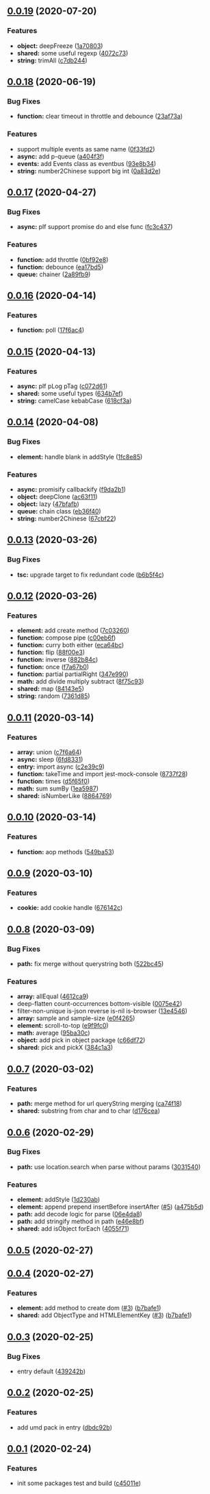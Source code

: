 ## [0.0.19](https://github.com/tomato-js/tomato/compare/v0.0.18...v0.0.19) (2020-07-20)

### Features

-   **object:** deepFreeze ([1a70803](https://github.com/tomato-js/tomato/commit/1a70803521e7a1ad435583f83206d06c1f81a77d))
-   **shared:** some useful regexp ([4072c73](https://github.com/tomato-js/tomato/commit/4072c731f148e28b8c03d30f8785a66296d50e3e))
-   **string:** trimAll ([c7db244](https://github.com/tomato-js/tomato/commit/c7db2449963a8e31be3241a443d3ebfa080a6d31))

## [0.0.18](https://github.com/tomato-js/tomato/compare/v0.0.17...v0.0.18) (2020-06-19)

### Bug Fixes

-   **function:** clear timeout in throttle and debounce ([23af73a](https://github.com/tomato-js/tomato/commit/23af73aa816a732afc5a1c9556e830920b14dcc7))

### Features

-   support multiple events as same name ([0f33fd2](https://github.com/tomato-js/tomato/commit/0f33fd2954de4a8dcb019434e172d41aea3b3794))
-   **async:** add p-queue ([a404f3f](https://github.com/tomato-js/tomato/commit/a404f3fddc969090e1538dfa3c7ec7b0f4c74dfd))
-   **events:** add Events class as eventbus ([93e8b34](https://github.com/tomato-js/tomato/commit/93e8b34de68f16cd99341668f5beca5c24b14e46))
-   **string:** number2Chinese support big int ([0a83d2e](https://github.com/tomato-js/tomato/commit/0a83d2ee5867641f6413ebad0d443d982560193b))

## [0.0.17](https://github.com/tomato-js/tomato/compare/v0.0.16...v0.0.17) (2020-04-27)

### Bug Fixes

-   **async:** pIf support promise do and else func ([fc3c437](https://github.com/tomato-js/tomato/commit/fc3c4377ffa021a0539693985ab44715f40a3a33))

### Features

-   **function:** add throttle ([0bf92e8](https://github.com/tomato-js/tomato/commit/0bf92e8622f60e4463b2ddd9f43739619bdb61bb))
-   **function:** debounce ([ea17bd5](https://github.com/tomato-js/tomato/commit/ea17bd5b91a1dd27c41da07d91299b1e1a654f14))
-   **queue:** chainer ([2a89fb9](https://github.com/tomato-js/tomato/commit/2a89fb91f9433f5b1cd3b8f4b689574545b8c605))

## [0.0.16](https://github.com/tomato-js/tomato/compare/v0.0.15...v0.0.16) (2020-04-14)

### Features

-   **function:** poll ([17f6ac4](https://github.com/tomato-js/tomato/commit/17f6ac4d1ab3ad5bb1080718138c507d071a8935))

## [0.0.15](https://github.com/tomato-js/tomato/compare/v0.0.14...v0.0.15) (2020-04-13)

### Features

-   **async:** pIf pLog pTag ([c072d61](https://github.com/tomato-js/tomato/commit/c072d616b20b5de8d27641bc7b1ff038f67c9522))
-   **shared:** some useful types ([634b7ef](https://github.com/tomato-js/tomato/commit/634b7efd9ce7c6560b81f7404a415c8e9e9b78dd))
-   **string:** camelCase kebabCase ([618cf3a](https://github.com/tomato-js/tomato/commit/618cf3a6d3e4931aaa4a51a47c1c3cebad97cad4))

## [0.0.14](https://github.com/tomato-js/tomato/compare/v0.0.13...v0.0.14) (2020-04-08)

### Bug Fixes

-   **element:** handle blank in addStyle ([1fc8e85](https://github.com/tomato-js/tomato/commit/1fc8e853a79587fd53fecdcea502441ae6621a34))

### Features

-   **async:** promisify callbackify ([f9da2b1](https://github.com/tomato-js/tomato/commit/f9da2b13d5c6214b3d2213b01202f40d1e9ff291))
-   **object:** deepClone ([ac63f11](https://github.com/tomato-js/tomato/commit/ac63f114fe4b10a2156c648444a1fd52b9ece0fc))
-   **object:** lazy ([47bfafb](https://github.com/tomato-js/tomato/commit/47bfafbf59ce81c2800051e87f6b87471298507f))
-   **queue:** chain class ([eb36f40](https://github.com/tomato-js/tomato/commit/eb36f4016c52b712d7148c21a5bb1d063ef65b18))
-   **string:** number2Chinese ([67cbf22](https://github.com/tomato-js/tomato/commit/67cbf22f34bbd6c4d96f3b07e41b3a90e5668d79))

## [0.0.13](https://github.com/tomato-js/tomato/compare/v0.0.12...v0.0.13) (2020-03-26)

### Bug Fixes

-   **tsc:** upgrade target to fix redundant code ([b6b5f4c](https://github.com/tomato-js/tomato/commit/b6b5f4ce2a238ecc4628aa8ed3e93bebcda410b1))

## [0.0.12](https://github.com/tomato-js/tomato/compare/v0.0.11...v0.0.12) (2020-03-26)

### Features

-   **element:** add create method ([7c03260](https://github.com/tomato-js/tomato/commit/7c03260fe617896f5ac97083622012163b5b1d51))
-   **function:** compose pipe ([c00eb6f](https://github.com/tomato-js/tomato/commit/c00eb6f8f6f419d3eca4a60e4936d2c5aa4e623d))
-   **function:** curry both either ([eca64bc](https://github.com/tomato-js/tomato/commit/eca64bc9023a356231a336b7d97656e55a1c9f14))
-   **function:** flip ([88f00e3](https://github.com/tomato-js/tomato/commit/88f00e3dd8e8b3a244a8cf9a4ba5a4c03da3a061))
-   **function:** inverse ([882b84c](https://github.com/tomato-js/tomato/commit/882b84ca812991a7c676d3d4f2924a33002d95d2))
-   **function:** once ([f7a67b0](https://github.com/tomato-js/tomato/commit/f7a67b0d218c744415b800f8447728238ebda28f))
-   **function:** partial partialRight ([347e990](https://github.com/tomato-js/tomato/commit/347e990af03ade43f780e439d35847074216f2e3))
-   **math:** add divide multiply subtract ([8f75c93](https://github.com/tomato-js/tomato/commit/8f75c9331f18f7a20b794a29d8fdd96b21a0cb6e))
-   **shared:** map ([84143e5](https://github.com/tomato-js/tomato/commit/84143e5ab157b812a3d4d0c5efb9f37d8b198976))
-   **string:** random ([7361d85](https://github.com/tomato-js/tomato/commit/7361d85e80d292b012af8605a8b79e657422b7d8))

## [0.0.11](https://github.com/tomato-js/tomato/compare/v0.0.10...v0.0.11) (2020-03-14)

### Features

-   **array:** union ([c7f6a64](https://github.com/tomato-js/tomato/commit/c7f6a6421ce2a29813548a5ff461df7bbf496a8a))
-   **async:** sleep ([6fd8331](https://github.com/tomato-js/tomato/commit/6fd8331cf41d317cecc791ed5d8d248e7a2e2d5d))
-   **entry:** import async ([c2e39c9](https://github.com/tomato-js/tomato/commit/c2e39c93bb8a10c5c19397f3e2dd340eec54d418))
-   **function:** takeTime and import jest-mock-console ([8737f28](https://github.com/tomato-js/tomato/commit/8737f28983dcff682fb3f0b938e339c8f6220572))
-   **function:** times ([d5f65f0](https://github.com/tomato-js/tomato/commit/d5f65f041250a0bd66a4711551b854212afd7985))
-   **math:** sum sumBy ([1ea5987](https://github.com/tomato-js/tomato/commit/1ea59879b7fde56d88b01239c393568ebffff853))
-   **shared:** isNumberLike ([8864769](https://github.com/tomato-js/tomato/commit/88647691783cbf030ada6e009c5aeacf8b19aabb))

## [0.0.10](https://github.com/tomato-js/tomato/compare/v0.0.9...v0.0.10) (2020-03-14)

### Features

-   **function:** aop methods ([549ba53](https://github.com/tomato-js/tomato/commit/549ba5325e3bfceaff8e74b0fe11857db36a961a))

## [0.0.9](https://github.com/tomato-js/tomato/compare/v0.0.8...v0.0.9) (2020-03-10)

### Features

-   **cookie:** add cookie handle ([676142c](https://github.com/tomato-js/tomato/commit/676142c66f42176af99924713adac64f50f9379d))

## [0.0.8](https://github.com/tomato-js/tomato/compare/v0.0.7...v0.0.8) (2020-03-09)

### Bug Fixes

-   **path:** fix merge without querystring both ([522bc45](https://github.com/tomato-js/tomato/commit/522bc452450b41a12d92645fc924ae637f944c90))

### Features

-   **array:** allEqual ([4612ca9](https://github.com/tomato-js/tomato/commit/4612ca9fde0d457b0bc585b651498e7757d6bc73))
-   deep-flatten count-occurrences bottom-visible ([0075e42](https://github.com/tomato-js/tomato/commit/0075e4223c224dca53194cf958f0b98b259b1fd0))
-   filter-non-unique is-json reverse is-nil is-browser ([13e4546](https://github.com/tomato-js/tomato/commit/13e4546b45077da47aa4b434ba651dce110e62e6))
-   **array:** sample and sample-size ([e0f4265](https://github.com/tomato-js/tomato/commit/e0f42658da4832654085c6221fcd53eab2a8e2e1))
-   **element:** scroll-to-top ([e9f9fc0](https://github.com/tomato-js/tomato/commit/e9f9fc03eaac936bb8d88a7f2ef1c91b50a8d1c2))
-   **math:** average ([95ba30c](https://github.com/tomato-js/tomato/commit/95ba30c134249fc6183083f5aaea6da1e034f893))
-   **object:** add pick in object package ([c66df72](https://github.com/tomato-js/tomato/commit/c66df727be912e4c03957b8d267f8ceabf225a13))
-   **shared:** pick and pickX ([384c1a3](https://github.com/tomato-js/tomato/commit/384c1a3ed1bf9c886d6b44b610afb6d9fb3ba7ab))

## [0.0.7](https://github.com/tomato-js/tomato/compare/v0.0.6...v0.0.7) (2020-03-02)

### Features

-   **path:** merge method for url queryString merging ([ca74f18](https://github.com/tomato-js/tomato/commit/ca74f18128e3fa7a23767143595e10d4cc52c767))
-   **shared:** substring from char and to char ([d176cea](https://github.com/tomato-js/tomato/commit/d176cea8309175edad2d322ddf250e3615db9f47))

## [0.0.6](https://github.com/tomato-js/tomato/compare/v0.0.5...v0.0.6) (2020-02-29)

### Bug Fixes

-   **path:** use location.search when parse without params ([3031540](https://github.com/tomato-js/tomato/commit/303154053f63c36a2fb3a6824f1be79d43e5940a))

### Features

-   **element:** addStyle ([1d230ab](https://github.com/tomato-js/tomato/commit/1d230abbc12e872caee1c9caa20566d859a93ff9))
-   **element:** append prepend insertBefore insertAfter ([#5](https://github.com/tomato-js/tomato/issues/5)) ([a475b5d](https://github.com/tomato-js/tomato/commit/a475b5d392194f34562af75bdb4df81d4433c8a1))
-   **path:** add decode logic for parse ([06e4da8](https://github.com/tomato-js/tomato/commit/06e4da83b7203f09142d8eed8fb2677186af643e))
-   **path:** add stringify method in path ([e46e8bf](https://github.com/tomato-js/tomato/commit/e46e8bfe73a041b4b52679dafa3501973cf743cd))
-   **shared:** add isObject forEach ([4055f71](https://github.com/tomato-js/tomato/commit/4055f719d9d46b77f65ba6262e32cfe4df0fe9ce))

## [0.0.5](https://github.com/tomato-js/tomato/compare/v0.0.4...v0.0.5) (2020-02-27)

## [0.0.4](https://github.com/tomato-js/tomato/compare/v0.0.3...v0.0.4) (2020-02-27)

### Features

-   **element:** add method to create dom ([#3](https://github.com/tomato-js/tomato/issues/3)) ([b7bafe1](https://github.com/tomato-js/tomato/commit/b7bafe11475fb680894cdbdee9c0d48d4a210255))
-   **shared:** add ObjectType and HTMLElementKey ([#3](https://github.com/tomato-js/tomato/issues/3)) ([b7bafe1](https://github.com/tomato-js/tomato/commit/b7bafe11475fb680894cdbdee9c0d48d4a210255))

## [0.0.3](https://github.com/tomato-js/tomato/compare/v0.0.2...v0.0.3) (2020-02-25)

### Bug Fixes

-   entry default ([439242b](https://github.com/tomato-js/tomato/commit/439242b2684a06b818958c81e3b47888d496baa1))

## [0.0.2](https://github.com/tomato-js/tomato/compare/v0.0.1...v0.0.2) (2020-02-25)

### Features

-   add umd pack in entry ([dbdc92b](https://github.com/tomato-js/tomato/commit/dbdc92bf2a2502e70ae613b0ede6f1e7e0b9f1b3))

## [0.0.1](https://github.com/tomato-js/tomato/compare/c45011e4592d52c4c10a6655a7ac8d1ed68a5407...v0.0.1) (2020-02-24)

### Features

-   init some packages test and build ([c45011e](https://github.com/tomato-js/tomato/commit/c45011e4592d52c4c10a6655a7ac8d1ed68a5407))
